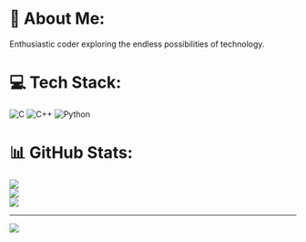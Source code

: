 # 💫 About Me:
Enthusiastic coder exploring the endless possibilities of technology.<br>


# 💻 Tech Stack:
![C](https://img.shields.io/badge/c-%2300599C.svg?style=for-the-badge&logo=c&logoColor=white) ![C++](https://img.shields.io/badge/c++-%2300599C.svg?style=for-the-badge&logo=c%2B%2B&logoColor=white) ![Python](https://img.shields.io/badge/python-3670A0?style=for-the-badge&logo=python&logoColor=ffdd54)
# 📊 GitHub Stats:
![](https://github-readme-stats.vercel.app/api?username=Jbuenoss&theme=react&hide_border=false&include_all_commits=true&count_private=false)<br/>
![](https://github-readme-streak-stats.herokuapp.com/?user=Jbuenoss&theme=react&hide_border=false)<br/>
![](https://github-readme-stats.vercel.app/api/top-langs/?username=Jbuenoss&theme=react&hide_border=false&include_all_commits=true&count_private=false&layout=compact)

---
[![](https://visitcount.itsvg.in/api?id=Jbuenoss&icon=0&color=0)](https://visitcount.itsvg.in)

<!-- Proudly created with GPRM ( https://gprm.itsvg.in ) -->
